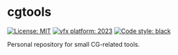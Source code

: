 # cgtools
<a href="https://opensource.org/license/mit/"><img alt="License: MIT" src="https://img.shields.io/badge/License-MIT-green.svg"></a>
<a href="https://vfxplatform.com/"><img alt="vfx platform: 2023" src="https://img.shields.io/badge/vfx%20platform-2023-lightgrey.svg"></a>
<a href="https://github.com/psf/black"><img alt="Code style: black" src="https://img.shields.io/badge/code%20style-black-000000.svg"></a>

Personal repository for small CG-related tools.
